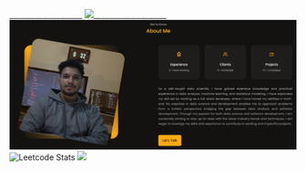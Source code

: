 ____________________ <img src="https://github-readme-streak-stats.herokuapp.com?user=nivin77789&theme=github-dark&hide_border=true&date_format=M%20j%5B%2C%20Y%5D">____________________    ![alt text](https://github.com/nivin77789/calci/blob/main/img.png?raw=true) ![Leetcode Stats](https://leetcard.jacoblin.cool/nivin77789?ext=heatmap) <img src="https://github-readme-stats.vercel.app/api/top-langs/?username=nivin77789&theme=github_dark&hide_border=true"> 


